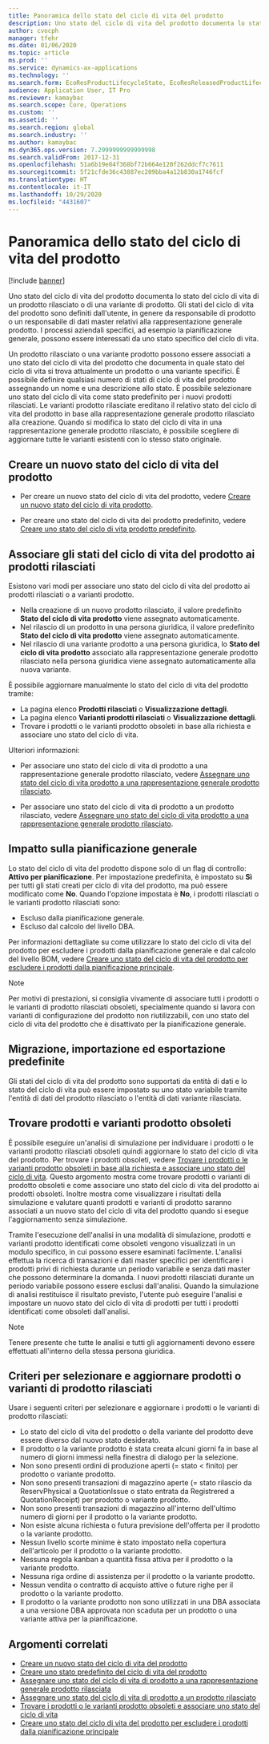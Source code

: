 ```yaml
---
title: Panoramica dello stato del ciclo di vita del prodotto
description: Uno stato del ciclo di vita del prodotto documenta lo stato del ciclo di vita di un prodotto rilasciato o di una variante di prodotto.
author: cvocph
manager: tfehr
ms.date: 01/06/2020
ms.topic: article
ms.prod: ''
ms.service: dynamics-ax-applications
ms.technology: ''
ms.search.form: EcoResProductLifecycleState, EcoResReleasedProductLifecycleStateChanges
audience: Application User, IT Pro
ms.reviewer: kamaybac
ms.search.scope: Core, Operations
ms.custom: ''
ms.assetid: ''
ms.search.region: global
ms.search.industry: ''
ms.author: kamaybac
ms.dyn365.ops.version: 7.2999999999999998
ms.search.validFrom: 2017-12-31
ms.openlocfilehash: 51a6b19e84f368bf72b664e120f262ddcf7c7611
ms.sourcegitcommit: 5f21cfde36c43887ec209bba4a12b830a1746fcf
ms.translationtype: HT
ms.contentlocale: it-IT
ms.lasthandoff: 10/29/2020
ms.locfileid: "4431607"
---
```

# <a name="product-lifecycle-state-overview"></a>Panoramica dello stato del ciclo di vita del prodotto

[!include [banner](../includes/banner.md)]

Uno stato del ciclo di vita del prodotto documenta lo stato del ciclo di vita di un prodotto rilasciato o di una variante di prodotto. Gli stati del ciclo di vita del prodotto sono definiti dall'utente, in genere da responsabile di prodotto o un responsabile di dati master relativi alla rappresentazione generale prodotto. I processi aziendali specifici, ad esempio la pianificazione generale, possono essere interessati da uno stato specifico del ciclo di vita.

Un prodotto rilasciato o una variante prodotto possono essere associati a uno stato del ciclo di vita del prodotto che documenta in quale stato del ciclo di vita si trova attualmente un prodotto o una variante specifici. È possibile definire qualsiasi numero di stati di ciclo di vita del prodotto assegnando un nome e una descrizione allo stato. È possibile selezionare uno stato del ciclo di vita come stato predefinito per i nuovi prodotti rilasciati. Le varianti prodotto rilasciate ereditano il relativo stato del ciclo di vita del prodotto in base alla rappresentazione generale prodotto rilasciato alla creazione. Quando si modifica lo stato del ciclo di vita in una rappresentazione generale prodotto rilasciato, è possibile scegliere di aggiornare tutte le varianti esistenti con lo stesso stato originale.  

## <a name="create-a-new-product-lifecycle-state"></a>Creare un nuovo stato del ciclo di vita del prodotto

- Per creare un nuovo stato del ciclo di vita del prodotto, vedere [Creare un nuovo stato del ciclo di vita prodotto](tasks/new-product-lifecycle-state.md).

- Per creare uno stato del ciclo di vita del prodotto predefinito, vedere [Creare uno stato del ciclo di vita prodotto predefinito](tasks/default-product-lifecycle-state.md).

## <a name="associate-product-lifecycle-states-to-released-products"></a>Associare gli stati del ciclo di vita del prodotto ai prodotti rilasciati  

Esistono vari modi per associare uno stato del ciclo di vita del prodotto ai prodotti rilasciati o a varianti prodotto.

- Nella creazione di un nuovo prodotto rilasciato, il valore predefinito **Stato del ciclo di vita prodotto** viene assegnato automaticamente.
- Nel rilascio di un prodotto in una persona giuridica, il valore predefinito **Stato del ciclo di vita prodotto** viene assegnato automaticamente.
- Nel rilascio di una variante prodotto a una persona giuridica, lo **Stato del ciclo di vita prodotto** associato alla rappresentazione generale prodotto rilasciato nella persona giuridica viene assegnato automaticamente alla nuova variante.

È possibile aggiornare manualmente lo stato del ciclo di vita del prodotto tramite:

- La pagina elenco **Prodotti rilasciati** o **Visualizzazione dettagli**.
- La pagina elenco **Varianti prodotti rilasciati** o **Visualizzazione dettagli**.
- Trovare i prodotti o le varianti prodotto obsoleti in base alla richiesta e associare uno stato del ciclo di vita.  

Ulteriori informazioni:

- Per associare uno stato del ciclo di vita di prodotto a una rappresentazione generale prodotto rilasciato, vedere [Assegnare uno stato del ciclo di vita prodotto a una rappresentazione generale prodotto rilasciato](tasks/product-lifecycle-state-released-product-master.md).

- Per associare uno stato del ciclo di vita di prodotto a un prodotto rilasciato, vedere [Assegnare uno stato del ciclo di vita prodotto a una rappresentazione generale prodotto rilasciato](tasks/product-lifecycle-state-released-product.md).

## <a name="impact-on-master-planning"></a>Impatto sulla pianificazione generale

Lo stato del ciclo di vita del prodotto dispone solo di un flag di controllo: **Attivo per pianificazione**. Per impostazione predefinita, è impostato su **Sì** per tutti gli stati creati per ciclo di vita del prodotto, ma può essere modificato come **No**. Quando l'opzione impostata è **No**, i prodotti rilasciati o le varianti prodotto rilasciati sono:

- Escluso dalla pianificazione generale.
- Escluso dal calcolo del livello DBA.

Per informazioni dettagliate su come utilizzare lo stato del ciclo di vita del prodotto per escludere i prodotti dalla pianificazione generale e dal calcolo del livello BOM, vedere [Creare uno stato del ciclo di vita del prodotto per escludere i prodotti dalla pianificazione principale](tasks/exclude-products-master-planning.md).

> [!NOTE]
> Per motivi di prestazioni, si consiglia vivamente di associare tutti i prodotti o le varianti di prodotto rilasciati obsoleti, specialmente quando si lavora con varianti di configurazione del prodotto non riutilizzabili, con uno stato del ciclo di vita del prodotto che è disattivato per la pianificazione generale.  

## <a name="default-migration-import-and-export"></a>Migrazione, importazione ed esportazione predefinite

Gli stati del ciclo di vita del prodotto sono supportati da entità di dati e lo stato del ciclo di vita può essere impostato su uno stato variabile tramite l'entità di dati del prodotto rilasciato o l'entità di dati variante rilasciata.

## <a name="find-obsolete-products-and-products-variants"></a>Trovare prodotti e varianti prodotto obsoleti

È possibile eseguire un'analisi di simulazione per individuare i prodotti o le varianti prodotto rilasciati obsoleti quindi aggiornare lo stato del ciclo di vita del prodotto. Per trovare i prodotti obsoleti, vedere [Trovare i prodotti o le varianti prodotto obsoleti in base alla richiesta e associare uno stato del ciclo di vita](tasks/obsolete-product-variants.md). Questo argomento mostra come trovare prodotti o varianti di prodotto obsoleti e come associare uno stato del ciclo di vita del prodotto ai prodotti obsoleti. Inoltre mostra come visualizzare i risultati della simulazione e valutare quanti prodotti e varianti di prodotto saranno associati a un nuovo stato del ciclo di vita del prodotto quando si esegue l'aggiornamento senza simulazione.  

Tramite l'esecuzione dell'analisi in una modalità di simulazione, prodotti e varianti prodotto identificati come obsoleti vengono visualizzati in un modulo specifico, in cui possono essere esaminati facilmente. L'analisi effettua la ricerca di transazioni e dati master specifici per identificare i prodotti privi di richiesta durante un periodo variabile e senza dati master che possono determinare la domanda. I nuovi prodotti rilasciati durante un periodo variabile possono essere esclusi dall'analisi. Quando la simulazione di analisi restituisce il risultato previsto, l'utente può eseguire l'analisi e impostare un nuovo stato del ciclo di vita di prodotti per tutti i prodotti identificati come obsoleti dall'analisi.  

> [!NOTE]
> Tenere presente che tutte le analisi e tutti gli aggiornamenti devono essere effettuati all'interno della stessa persona giuridica.  

## <a name="criteria-to-select-and-update-released-products-or-product-variants"></a>Criteri per selezionare e aggiornare prodotti o varianti di prodotto rilasciati

Usare i seguenti criteri per selezionare e aggiornare i prodotti o le varianti di prodotto rilasciati:

- Lo stato del ciclo di vita del prodotto o della variante del prodotto deve essere diverso dal nuovo stato desiderato.
- Il prodotto o la variante prodotto è stata creata alcuni giorni fa in base al numero di giorni immessi nella finestra di dialogo per la selezione.
- Non sono presenti ordini di produzione aperti (= stato < finito) per prodotto o variante prodotto.
- Non sono presenti transazioni di magazzino aperte (= stato rilascio da ReservPhysical a QuotationIssue o stato entrata da Registrered a QuotationReceipt) per prodotto o variante prodotto.
- Non sono presenti transazioni di magazzino all'interno dell'ultimo numero di giorni per il prodotto o la variante prodotto.
- Non esiste alcuna richiesta o futura previsione dell'offerta per il prodotto o la variante prodotto.  
- Nessun livello scorte minime è stato impostato nella copertura dell'articolo per il prodotto o la variante prodotto.
- Nessuna regola kanban a quantità fissa attiva per il prodotto o la variante prodotto.  
- Nessuna riga ordine di assistenza per il prodotto o la variante prodotto.
- Nessun vendita o contratto di acquisto attive o future righe per il prodotto o la variante prodotto.
- Il prodotto o la variante prodotto non sono utilizzati in una DBA associata a una versione DBA approvata non scaduta per un prodotto o una variante attiva per la pianificazione.

## <a name="related-topics"></a>Argomenti correlati

- [Creare un nuovo stato del ciclo di vita del prodotto](tasks/new-product-lifecycle-state.md)
- [Creare uno stato predefinito del ciclo di vita del prodotto](tasks/default-product-lifecycle-state.md)
- [Assegnare uno stato del ciclo di vita di prodotto a una rappresentazione generale prodotto rilasciata](tasks/product-lifecycle-state-released-product-master.md)
- [Assegnare uno stato del ciclo di vita di prodotto a un prodotto rilasciato](tasks/product-lifecycle-state-released-product.md)
- [Trovare i prodotti o le varianti prodotto obsoleti e associare uno stato del ciclo di vita](tasks/obsolete-product-variants.md)
- [Creare uno stato del ciclo di vita del prodotto per escludere i prodotti dalla pianificazione principale](tasks/exclude-products-master-planning.md)
